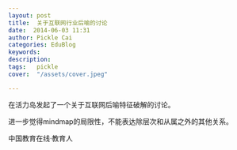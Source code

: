 ```yaml
---
layout: post  
title:  关于互联网行业后喻的讨论  
date:  2014-06-03 11:31  
author: Pickle Cai  
categories: EduBlog  
keywords: 
description:   
tags:	pickle   
cover:  "/assets/cover.jpeg"  

---  
```

    


在活力岛发起了一个关于互联网后喻特征破解的讨论。

进一步觉得mindmap的局限性，不能表达除层次和从属之外的其他关系。



		    
 中国教育在线·教育人


